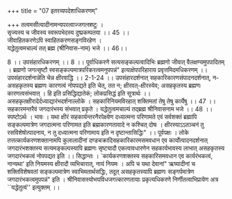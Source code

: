 +++
title = "07 इतरव्यपदेशाधिकरणम्"

+++
तत्वमसीत्यादीनामन्यपरत्वाज्जगत्स्रष्टुः ।  
सृज्यस्य च जीवस्य स्वरूपभेदस्य दुष्प्रकम्पतया ।। 45 ।।  
जीवाहितकरणेऽपि स्वाहितकरणसङ्गविरहेण ।  
यद्धेतुत्वमचाल्यं तत् ब्रह्म (श्रीनिवास-नाम) भजे ।। 46।।  
  
8 ।। उपसंहारधिकरणम् ।। 8 ।। पूर्वाधिकरणे सत्यसङ्कल्पत्वादिभिः ब्रह्मणो जीवात् वैलक्षण्यमुपपादितम् । ब्रह्मणो जगत्सृष्टौ स्वसङ्कल्पमात्रपरिकरत्वमनुपपन्नं" इत्याक्षेपपरिहाराय प्रवृत्तमिदमधिकरणम् ।। उपसंहारदर्शनान्नेति चेन्न क्षीरवाद्धि ।। 2-1-24 ।। उपसंहारदर्शनात् सहकारिकारणसंपादनदर्शनात्, न-असहकृतस्य ब्रह्मणः कारणत्वं नोपपद्यते इति चेत्, तत न; क्षीरवत्-क्षीरस्येव; असहकृतस्य ब्रह्मणः कारणत्वसंभवात् । हि इति प्रसिद्धिद्यातेकं; लोकप्रसिद्धं इति सूत्रार्थः ।। असहकृतक्षीरादेर्दध्याद्यारंभदर्शनाल्लोके । सहकारिनियमविरहात् शक्तिमतां तेषु तेषु कार्येषु ।। 47 ।। सहकारमन्तरैवं जगदारंभस्य संभवात् प्रकृते । यद्धेतुत्वमचाल्यं तद्ब्रह्म श्रीनिवासनाम भजे ।। 48 ।। स्पष्टोऽर्थः । भावः । यथा क्षीरं सहकार्यन्तरनैरपेक्ष्येण दध्यात्मना परिणामते एवं सर्वशक्तं ब्रह्मापि सङ्कल्पमात्रेण जगदात्मना परिणामत इति ब्रह्मकारणतावादे न कश्चित् दोषः । क्षीरस्याऽऽतञ्चनं तु रसविशेषोत्पादनाय, न तु दध्यात्मना परिणामाय इति न दृष्टान्तासिद्धिः" ।। पूर्वपक्षः । लोके तत्तत्कार्यकरणशक्तानामपि कुलालादीनां दण्डचक्रादिसहकारिकारमसमवधान एव कार्योत्पादनदर्शनात् जगदारंभशक्तस्य सत्यमङ्कल्पस्यापि ब्रह्मणः सृष्ट्यादौ एकत्वावधारणेन सहकार्यभावस्य लाभात् असहकृतस्य जगदारंभकत्वं नोपपद्यत इति ।। सिद्धान्तः । `कार्यकरणशक्तस्य सहकारिसमवधान एव कार्यरंभकत्वं, नान्यथा' इति नियमस्य क्षीरादौ व्यभिचारात्, नायं नियमः । अपि च यथा देवानां" ऋष्यादीनां च शक्तिविशेषवतां सङ्कल्पमात्रेण स्वाभिमतार्थसद्धिः, तदूत् असहकृतस्यापि ब्रह्मणः सङ्गर्पमात्रेण जगदारंभकत्वमुपपन्नं" इति । श्रीनिवासस्योभयविधजगत्कारणतायाः प्रकृत्यधिकरणे निर्णीतत्वाभिप्रायेण अत्र ``यद्धेतुत्वं'' इत्युक्तम् ।।